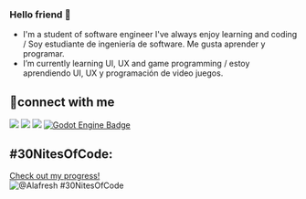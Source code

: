 ### Hello friend 👋

- I'm a student of software engineer I've always enjoy learning and coding / Soy estudiante de ingeniería de software. Me gusta aprender y programar.
- I’m currently learning UI, UX and game programming / estoy aprendiendo UI, UX y programación de video juegos.

## 🤝connect with me
[<img src="https://img.shields.io/badge/twitter-%231DA1F2.svg?&style=for-the-badge&logo=twitter&logoColor=white" />](https://twitter.com/Alafresh1)
[<img src="https://img.shields.io/badge/linkedin-%230077B5.svg?&style=for-the-badge&logo=linkedin&logoColor=white" />](https://www.linkedin.com/in/juangcc)
[<img src="https://img.shields.io/badge/Itch-%23FF0B34.svg?style=for-the-badge&logo=Itch.io&logoColor=white" />](https://a-la-fresh.itch.io/)
[<img src="https://img.shields.io/badge/GODOT-%23FFFFFF.svg?style=for-the-badge&logo=godot-engine" alt="Godot Engine Badge" />](https://2019.spaceappschallenge.org/challenges/planets-near-and-far/build-planet-workshop/teams/cosmic-gnomes/project)

## #30NitesOfCode:
  [Check out my progress!](https://www.codedex.io/@Alafresh/30-nites-of-code)  
  ![@Alafresh #30NitesOfCode](https://www.codedex.io/api/petStatus?user=Alafresh)

